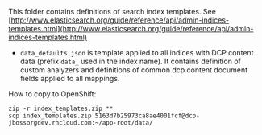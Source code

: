 This folder contains definitions of search index templates. 
See [http://www.elasticsearch.org/guide/reference/api/admin-indices-templates.html](http://www.elasticsearch.org/guide/reference/api/admin-indices-templates.html)

* `data_defaults.json` is template applied to all indices with DCP content data 
(prefix `data_` used in the index name). It contains definition of custom analyzers 
and definitions of common dcp content document fields applied to all mappings. 

How to copy to OpenShift:

	zip -r index_templates.zip **
	scp index_templates.zip 5163d7b25973ca8ae4001fcf@dcp-jbossorgdev.rhcloud.com:~/app-root/data/
